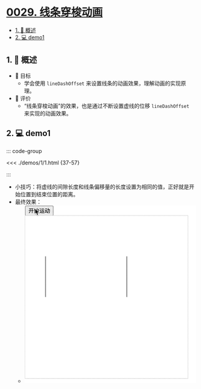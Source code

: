 # [0029. 线条穿梭动画](https://github.com/Tdahuyou/TNotes.canvas/tree/main/notes/0029.%20%E7%BA%BF%E6%9D%A1%E7%A9%BF%E6%A2%AD%E5%8A%A8%E7%94%BB)

<!-- region:toc -->

- [1. 📝 概述](#1--概述)
- [2. 💻 demo1](#2--demo1)

<!-- endregion:toc -->

## 1. 📝 概述

- 🎯 目标
  - 学会使用 `lineDashOffset` 来设置线条的动画效果，理解动画的实现原理。
- 🫧 评价
  - “线条穿梭动画”的效果，也是通过不断设置虚线的位移 `lineDashOffset` 来实现的动画效果。

## 2. 💻 demo1

::: code-group

<<< ./demos/1/1.html {37-57}

:::

- 小技巧：将虚线的间隙长度和线条偏移量的长度设置为相同的值，正好就是开始位置到结束位置的距离。
- 最终效果：
  - ![gif](assets/线条穿梭动画.gif)
